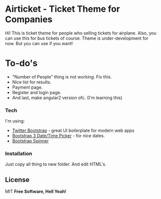 # Airticket - Ticket Theme for Companies



Hi! This is ticket theme for people who selling tickets for airplane. Also, you can use this for bus tickets of course. Theme is under-development for now. But you can use if you want!

# To-do's
  - "Number of People" thing is not working. Fix this.
  - Nice list for results.
  - Payment page.
  - Register and login page.
  - And last, make angular2 version ofc. (I'm learning this)

### Tech

I'm using:

* [Twitter Bootstrap] - great UI boilerplate for modern web apps
* [Bootstrap 3 Date/Time Picker](https://github.com/Eonasdan/bootstrap-datetimepicker) - for nice dates.
* [Bootstrap Spinner](https://github.com/indigojs/bootstrap-spinner)

### Installation

Just copy all thing to new folder. And edit HTML's.

License
----
MIT
**Free Software, Hell Yeah!**

   [Twitter Bootstrap]: <http://twitter.github.com/bootstrap/>
